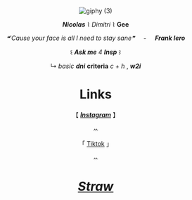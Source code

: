<div align='center'> 




![giphy (3)](https://github.com/user-attachments/assets/1a140669-5439-4187-a0c4-943476bd285f)

**_Nicolas_** ⌇ _Dimitri_ ⌇ **Gee**


_❝'Cause your face is all I need to stay sane❞_   ‎ ‎  ‎ ‎ -  ‎ ‎ ‎ ‎   **_Frank Iero_**



꒰  **_Ask me_** _4_ **_Insp_** ꒱

↳
  _basic_ **_dni_** **criteria**  _c + h_ ,  **_w2i_**


   # Links
 【  [**_Instagram_**](https://www.instagram.com/nercofago/) 】

ꕀ

「 [Tiktok](https://www.tiktok.com/@lnyeccion?is_from_webapp=1&sender_device=pc) 」

ꕀ


# [**_Straw_**](https://66q.straw.page)



  
